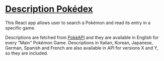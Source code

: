 # [Description Pokédex](https://widroz.github.io/DescriptionPokedex/)

This React app allows user to search a Pokémon and read its entry in a specific game.

Descriptions are fetched from [PokéAPI](https://pokeapi.co/) and they are available in English for every "Main" Pokémon Game.
Descriptions in Italian, Korean, Japanese, German, Spanish and French are also available in API for versions X and Y, so they are included.
